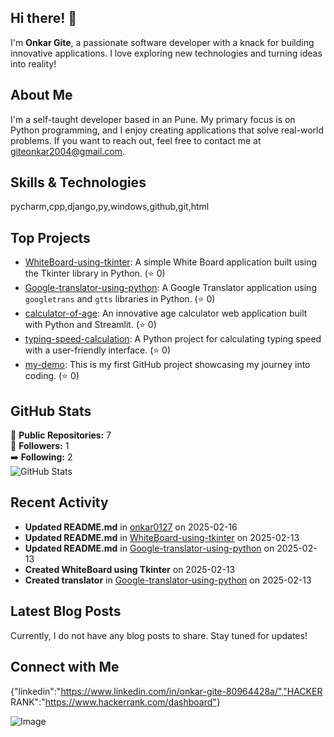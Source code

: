 ## Hi there! 👋

I'm **Onkar Gite**, a passionate software developer with a knack for building innovative applications. I love exploring new technologies and turning ideas into reality!

## About Me

I'm a self-taught developer based in an Pune. My primary focus is on Python programming, and I enjoy creating applications that solve real-world problems. If you want to reach out, feel free to contact me at [giteonkar2004@gmail.com](mailto:giteonkar2004@gmail.com).

## Skills & Technologies

pycharm,cpp,django,py,windows,github,git,html

## Top Projects

- [WhiteBoard-using-tkinter](https://github.com/onkar0127/WhiteBoard-using-tkinter): A simple White Board application built using the Tkinter library in Python. (⭐ 0)
- [Google-translator-using-python](https://github.com/onkar0127/Google-translator-using-python): A Google Translator application using `googletrans` and `gtts` libraries in Python. (⭐ 0)
- [calculator-of-age](https://github.com/onkar0127/calculator-of-age): An innovative age calculator web application built with Python and Streamlit. (⭐ 0)
- [typing-speed-calculation](https://github.com/onkar0127/typing-speed-calculation): A Python project for calculating typing speed with a user-friendly interface. (⭐ 0)
- [my-demo](https://github.com/onkar0127/my-demo): This is my first GitHub project showcasing my journey into coding. (⭐ 0)

## GitHub Stats

🌟 **Public Repositories:** 7  
👥 **Followers:** 1  
➡️ **Following:** 2  
![GitHub Stats](https://github-readme-stats.vercel.app/api?username=onkar0127&show_icons=true&count_private=true&theme=radical)

## Recent Activity

- **Updated README.md** in [onkar0127](https://github.com/onkar0127/onkar0127) on 2025-02-16
- **Updated README.md** in [WhiteBoard-using-tkinter](https://github.com/onkar0127/WhiteBoard-using-tkinter) on 2025-02-13
- **Updated README.md** in [Google-translator-using-python](https://github.com/onkar0127/Google-translator-using-python) on 2025-02-13
- **Created WhiteBoard using Tkinter** on 2025-02-13
- **Created translator** in [Google-translator-using-python](https://github.com/onkar0127/Google-translator-using-python) on 2025-02-13

## Latest Blog Posts

Currently, I do not have any blog posts to share. Stay tuned for updates!

## Connect with Me

{"linkedin":"https://www.linkedin.com/in/onkar-gite-80964428a/","HACKER RANK":"https://www.hackerrank.com/dashboard"}

![Image](https://github.com/user-attachments/assets/1f3f2700-c87c-4ecc-bf9d-d331b5c01400)

